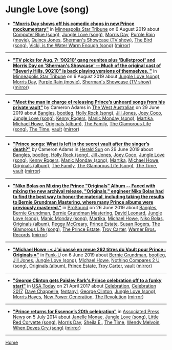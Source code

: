 # Jungle Love (song)

 - [**"Morris Day shows off his comedic chops in new Prince mockumentary"**](http://www.startribune.com/morris-day-shows-off-his-comedic-chops-in-new-prince-mockumentary/523094741/) in [Minneapolis Star Tribune](http://www.startribune.com/) on 6 August 2019 about [Computer Blue (song)](../../../topics/song/computer-blue/index.md), [Jungle Love (song)](../../../topics/song/jungle-love/index.md), [Morris Day](../../../topics/morris-day/index.md), [Purple Rain (movie)](../../../topics/movie/purple-rain/index.md), [Quincy Jones](../../../topics/quincy-jones/index.md), [Sherman's Showcase (TV show)](../../../topics/tv-show/sherman-s-showcase/index.md), [The Bird (song)](../../../topics/song/the-bird/index.md), [Vicki, is the Water Warm Enough (song)](../../../topics/song/vicki-is-the-water-warm-enough/index.md) ([mirror](https://web.archive.org/web/*/http://www.startribune.com/morris-day-shows-off-his-comedic-chops-in-new-prince-mockumentary/523094741/))

----

 - [**"TV picks for Aug. 7: '90210' gang reunites plus 'Bulletproof' and Morris Day on 'Sherman's Showcase' -- Much of the original cast of "Beverly Hills, 90210" is back playing versions of themselves. "**](http://www.startribune.com/tv-picks-for-aug-7-90210-gang-reunites-plus-bulletproof-and-morris-day-on-sherman-s-showcase/523234941/) in [Minneapolis Star Tribune](http://www.startribune.com/) on 6 August 2019 about [Jungle Love (song)](../../../topics/song/jungle-love/index.md), [Morris Day](../../../topics/morris-day/index.md), [Purple Rain (movie)](../../../topics/movie/purple-rain/index.md), [Sherman's Showcase (TV show)](../../../topics/tv-show/sherman-s-showcase/index.md) ([mirror](https://web.archive.org/web/*/http://www.startribune.com/tv-picks-for-aug-7-90210-gang-reunites-plus-bulletproof-and-morris-day-on-sherman-s-showcase/523234941/))

----

 - [**"Meet the man in charge of releasing Prince’s unheard songs from his private vault"**](https://thewest.com.au/entertainment/meet-the-man-in-charge-of-releasing-princes-unheard-songs-from-his-private-vault-ng-5844d5d8a68b1a7ddac6c4893ef8083f) by Cameron Adams in [The West Australian](https://thewest.com.au/) on 29 June 2019 about [Bangles](../../../topics/bangles/index.md), [bootleg](../../../topics/bootleg/index.md), [Holly Rock (song)](../../../topics/song/holly-rock/index.md), [Jill Jones](../../../topics/jill-jones/index.md), [Joey Coco](../../../topics/joey-coco/index.md), [Jungle Love (song)](../../../topics/song/jungle-love/index.md), [Kenny Rogers](../../../topics/kenny-rogers/index.md), [Manic Monday (song)](../../../topics/song/manic-monday/index.md), [Martika](../../../topics/martika/index.md), [Michael Howe](../../../topics/michael-howe/index.md), [Originals (album)](../../../topics/album/originals/index.md), [The Family](../../../topics/the-family/index.md), [The Glamorous Life (song)](../../../topics/song/the-glamorous-life/index.md), [The Time](../../../topics/the-time/index.md), [vault](../../../topics/vault/index.md) ([mirror](https://web.archive.org/web/*/https://thewest.com.au/entertainment/meet-the-man-in-charge-of-releasing-princes-unheard-songs-from-his-private-vault-ng-5844d5d8a68b1a7ddac6c4893ef8083f))

----

 - [**"Prince songs: What is left in the secret vault after the singer’s death?"**](https://www.heraldsun.com.au/entertainment/meet-the-man-in-charge-of-releasing-princes-unheard-songs-from-his-private-vault/news-story/5844d5d8a68b1a7ddac6c4893ef8083f) by Cameron Adams in [Herald Sun](https://www.heraldsun.com.au/) on 29 June 2019 about [Bangles](../../../topics/bangles/index.md), [bootleg](../../../topics/bootleg/index.md), [Holly Rock (song)](../../../topics/song/holly-rock/index.md), [Jill Jones](../../../topics/jill-jones/index.md), [Joey Coco](../../../topics/joey-coco/index.md), [Jungle Love (song)](../../../topics/song/jungle-love/index.md), [Kenny Rogers](../../../topics/kenny-rogers/index.md), [Manic Monday (song)](../../../topics/song/manic-monday/index.md), [Martika](../../../topics/martika/index.md), [Michael Howe](../../../topics/michael-howe/index.md), [Originals (album)](../../../topics/album/originals/index.md), [The Family](../../../topics/the-family/index.md), [The Glamorous Life (song)](../../../topics/song/the-glamorous-life/index.md), [The Time](../../../topics/the-time/index.md), [vault](../../../topics/vault/index.md) ([mirror](https://web.archive.org/web/*/https://www.heraldsun.com.au/entertainment/meet-the-man-in-charge-of-releasing-princes-unheard-songs-from-his-private-vault/news-story/5844d5d8a68b1a7ddac6c4893ef8083f))

----

 - [**"Niko Bolas on Mixing the Prince "Originals" Album -- Faced with mixing the new archival release, "Originals," engineer Niko Bolas had to find the best way to honor the material, including taking the results to Bernie Grundman Mastering, where many Prince albums were previously mastered."**](https://www.prosoundnetwork.com/recording/princes-originals-mastered-by-grundman) in [ProSound](https://www.prosoundnetwork.com/) on 26 June 2019 about [Bangles](../../../topics/bangles/index.md), [Bernie Grundman](../../../topics/bernie-grundman/index.md), [Bernie Grundman Mastering](../../../topics/bernie-grundman-mastering/index.md), [David Leonard](../../../topics/david-leonard/index.md), [Jungle Love (song)](../../../topics/song/jungle-love/index.md), [Manic Monday (song)](../../../topics/song/manic-monday/index.md), [Martika](../../../topics/martika/index.md), [Michael Howe](../../../topics/michael-howe/index.md), [Niko Bolas](../../../topics/niko-bolas/index.md), [Originals (album)](../../../topics/album/originals/index.md), [Peggy McCreary](../../../topics/peggy-mccreary/index.md), [Prince Estate](../../../topics/prince-estate/index.md), [Susan Rogers](../../../topics/susan-rogers/index.md), [The Glamorous Life (song)](../../../topics/song/the-glamorous-life/index.md), [The Prince Estate](../../../topics/the-prince-estate/index.md), [Troy Carter](../../../topics/troy-carter/index.md), [Warner Bros. Records](../../../topics/warner-bros-records/index.md) ([mirror](https://web.archive.org/web/*/https://www.prosoundnetwork.com/recording/princes-originals-mastered-by-grundman))

----

 - [**"Michael Howe : « J’ai passé en revue 262 titres du Vault pour Prince : Originals »"**](http://www.funku.fr/2019/michael-howe-jai-passe-en-revue-262-titres-du-vault-pour-prince-originals/) in [Funk-U](http://www.funku.fr/) on 6 June 2019 about [Bernie Grundman](../../../topics/bernie-grundman/index.md), [bootleg](../../../topics/bootleg/index.md), [Jill Jones](../../../topics/jill-jones/index.md), [Jungle Love (song)](../../../topics/song/jungle-love/index.md), [Michael Howe](../../../topics/michael-howe/index.md), [Nothing Compares 2 U (song)](../../../topics/song/nothing-compares-2-u/index.md), [Originals (album)](../../../topics/album/originals/index.md), [Prince Estate](../../../topics/prince-estate/index.md), [Troy Carter](../../../topics/troy-carter/index.md), [vault](../../../topics/vault/index.md) ([mirror](https://web.archive.org/web/*/http://www.funku.fr/2019/michael-howe-jai-passe-en-revue-262-titres-du-vault-pour-prince-originals/))

----

 - [**"George Clinton gets Paisley Park's Prince celebration off to a funky start"**](https://usatoday.com/story/life/music/2017/04/21/george-clinton-gets-paisley-parks-prince-celebration-off-funky-start/100736612/) in [USA Today](https://usatoday.com/) on 21 April 2017 about [Celebration](../../../topics/celebration/index.md), [Celebration 2017](../../../topics/celebration-2017/index.md), [Dave Chappelle](../../../topics/dave-chappelle/index.md), [fentanyl](../../../topics/fentanyl/index.md), [George Clinton](../../../topics/george-clinton/index.md), [Jungle Love (song)](../../../topics/song/jungle-love/index.md), [Morris Hayes](../../../topics/morris-hayes/index.md), [New Power Generation](../../../topics/new-power-generation/index.md), [The Revolution](../../../topics/the-revolution/index.md) ([mirror](https://web.archive.org/web/*/https://usatoday.com/story/life/music/2017/04/21/george-clinton-gets-paisley-parks-prince-celebration-off-funky-start/100736612/))

----

 - [**"Prince returns for Essence’s 20th celebration"**](https://apnews.com/2816a54a81a54d278d43121785573047) in [Associated Press News](https://apnews.com/) on 5 July 2014 about [Janelle Monae](../../../topics/janelle-monae/index.md), [Jungle Love (song)](../../../topics/song/jungle-love/index.md), [Little Red Corvette (song)](../../../topics/song/little-red-corvette/index.md), [Morris Day](../../../topics/morris-day/index.md), [Sheila E.](../../../topics/sheila-e/index.md), [The Time](../../../topics/the-time/index.md), [Wendy Melvoin](../../../topics/wendy-melvoin/index.md), [When Doves Cry (song)](../../../topics/song/when-doves-cry/index.md) ([mirror](https://web.archive.org/web/*/https://apnews.com/2816a54a81a54d278d43121785573047))

----

[Home](../)
